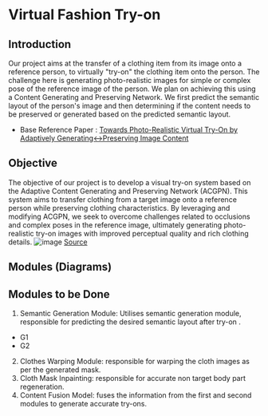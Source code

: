# Virtual Fashion Try-on
## Introduction
Our project aims at the transfer of a clothing item from its image onto a reference person, to virtually "try-on" the clothing item onto the person. The challenge here is generating photo-realistic images for simple or complex pose of the reference image of the person.
We plan on achieving this using a Content Generating and Preserving Network. We first predict the semantic layout of the person's image and then determining if the content needs to be preserved or generated based on the predicted semantic layout.
- Base Reference Paper : [Towards Photo-Realistic Virtual Try-On by Adaptively Generating↔Preserving Image Content](https://doi.org/10.48550/arXiv.2003.05863)

## Objective
The objective of our project is to develop a visual try-on system based on the Adaptive Content Generating and Preserving Network (ACGPN). This system aims to transfer clothing from a target image onto a reference person while preserving clothing characteristics. By leveraging and modifying ACGPN, we seek to overcome challenges related to occlusions and complex poses in the reference image, ultimately generating photo-realistic try-on images with improved perceptual quality and rich clothing details.
![image](https://github.com/Pulkit002/Fashion-Try-On/assets/113465232/eceb8da5-dd12-4767-9e9c-4b30f534c5f3)
[Source](https://doi.org/10.48550/arXiv.2003.05863)
## Modules (Diagrams)

## Modules to be Done
1. Semantic Generation Module: Utilises semantic generation module, responsible for predicting the desired semantic layout after try-on .
- G1
- G2
2. Clothes Warping Module: responsible for warping the cloth images as per the generated mask.
3. Cloth Mask Inpainting: responsible for accurate non target body part regeneration.
4. Content Fusion Model: fuses the information from the first and second modules to generate accurate try-ons. 
